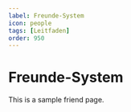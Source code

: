 ```yaml
---
label: Freunde-System
icon: people
tags: [Leitfaden]
order: 950
---
```


# Freunde-System

This is a sample friend page.
